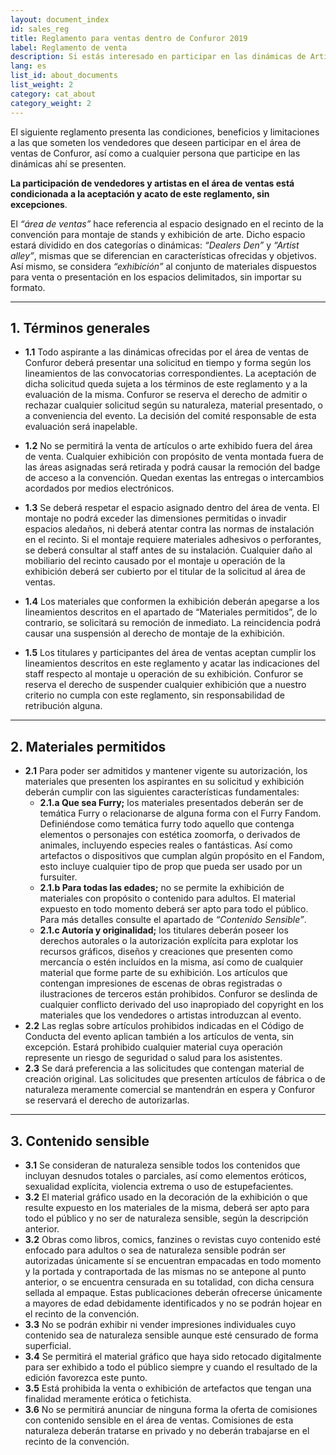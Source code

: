 ```yaml
---
layout: document_index
id: sales_reg
title: Reglamento para ventas dentro de Confuror 2019
label: Reglamento de venta
description: Si estás interesado en participar en las dinámicas de Artist Alley o Dealers Den deberás leer atentamente este reglamento. Revisión Febrero 2019.
lang: es
list_id: about_documents
list_weight: 2
category: cat_about
category_weight: 2
---
```


El siguiente reglamento presenta las condiciones, beneficios y limitaciones a las que someten los vendedores que deseen participar en el área de ventas de Confuror, así como a cualquier persona que participe en las dinámicas ahí se presenten.

**La participación de vendedores y artistas en el área de ventas está condicionada a la aceptación y acato de este reglamento, sin excepciones**.

El *“área de ventas”* hace referencia al espacio designado en el recinto de la convención para montaje de stands y exhibición de arte. Dicho espacio estará dividido en dos categorías o dinámicas: *“Dealers Den”* y *“Artist alley”*, mismas que se diferencian en características ofrecidas y objetivos. Así mismo, se considera *“exhibición”* al conjunto de materiales dispuestos para venta o presentación en los espacios delimitados, sin importar su formato.

---

<a name="terminos_generales"></a>

## 1. Términos generales

- **1.1** Todo aspirante a las dinámicas ofrecidas por el área de ventas de Confuror deberá presentar una solicitud en tiempo y forma según los lineamientos de las convocatorias correspondientes. La aceptación de dicha solicitud queda sujeta a los términos de este reglamento y a la evaluación de la misma. Confuror se reserva el derecho de admitir o rechazar cualquier solicitud según su naturaleza, material presentado, o a conveniencia del evento. La decisión del comité responsable de esta evaluación será inapelable.

- **1.2** No se permitirá la venta de artículos o arte exhibido fuera del área de venta. Cualquier exhibición con propósito de venta montada fuera de las áreas asignadas será retirada y podrá causar la remoción del badge de acceso a la convención. Quedan exentas las entregas o intercambios acordados por medios electrónicos.

- **1.3** Se deberá respetar el espacio asignado dentro del área de venta. El montaje no podrá exceder las dimensiones permitidas o invadir espacios aledaños, ni deberá atentar contra las normas de instalación en el recinto. Si el montaje requiere materiales adhesivos o perforantes, se deberá consultar al staff antes de su instalación. Cualquier daño al mobiliario del recinto causado por el montaje u operación de la exhibición deberá ser cubierto por el titular de la solicitud al área de ventas.

- **1.4** Los materiales que conformen la exhibición deberán apegarse a los lineamientos descritos en el apartado de “Materiales permitidos”, de lo contrario, se solicitará su remoción de inmediato. La reincidencia podrá causar una suspensión al derecho de montaje de la exhibición.

- **1.5** Los titulares y participantes del área de ventas aceptan cumplir los lineamientos descritos en este reglamento y acatar las indicaciones del staff respecto al montaje u operación de su exhibición. Confuror se reserva el derecho de suspender cualquier exhibición que a nuestro criterio no cumpla con este reglamento, sin responsabilidad de retribución alguna.

---

<a name="materiales_permitidos"></a>

## 2. Materiales permitidos

- **2.1** Para poder ser admitidos y mantener vigente su autorización, los materiales que presenten los aspirantes en su solicitud y exhibición deberán cumplir con las siguientes características fundamentales:
  - **2.1.a Que sea Furry;** los materiales presentados deberán ser de temática Furry o relacionarse de alguna forma con el Furry Fandom. Definiéndose como temática furry todo aquello que contenga elementos o personajes con estética zoomorfa, o derivados de animales, incluyendo especies reales o fantásticas. Así como artefactos o dispositivos que cumplan algún propósito en el Fandom, esto incluye cualquier tipo de prop que pueda ser usado por un fursuiter.
  - **2.1.b Para todas las edades;** no se permite la exhibición de materiales con propósito o contenido para adultos. El material expuesto en todo momento deberá ser apto para todo el público. Para más detalles consulte el apartado de *“Contenido Sensible”*.
  - **2.1.c Autoría y originalidad;** los titulares deberán poseer los derechos autorales o la autorización explícita para explotar los recursos gráficos, diseños y creaciones que presenten como mercancía o estén incluídos en la misma, así como de cualquier material que forme parte de su exhibición. Los artículos que contengan impresiones de escenas de obras registradas o ilustraciones de terceros están prohibidos. Confuror se deslinda de cualquier conflicto derivado del uso inapropiado del copyright en los materiales que los vendedores o artistas introduzcan al evento.
- **2.2** Las reglas sobre artículos prohibidos indicadas en el Código de Conducta del evento aplican también a los artículos de venta, sin excepción. Estará prohibido cualquier material cuya operación represente un riesgo de seguridad o salud para los asistentes.
- **2.3** Se dará preferencia a las solicitudes que contengan material de creación original. Las solicitudes que presenten artículos de fábrica o de naturaleza meramente comercial se mantendrán en espera y Confuror se reservará el derecho de autorizarlas.

---

<a name="contenido_sensible"></a>

## 3. Contenido sensible

- **3.1** Se consideran de naturaleza sensible todos los contenidos que incluyan desnudos totales o parciales, así como elementos eróticos, sexualidad explícita, violencia extrema o uso de estupefacientes.
- **3.2** El material gráfico usado en la decoración de la exhibición o que resulte expuesto en los materiales de la misma, deberá ser apto para todo el público y no ser de naturaleza sensible, según la descripción anterior.
- **3.2** Obras como libros, comics, fanzines o revistas cuyo contenido esté enfocado para adultos o sea de naturaleza sensible podrán ser autorizadas únicamente sí se encuentran empacadas en todo momento y la portada y contraportada de las mismas no se antepone al punto anterior, o se encuentra censurada en su totalidad, con dicha censura sellada al empaque. Estas publicaciones deberán ofrecerse únicamente a mayores de edad debidamente identificados y no se podrán hojear en el recinto de la convención.
- **3.3** No se podrán exhibir ni vender impresiones individuales cuyo contenido sea de naturaleza sensible aunque esté censurado de forma superficial. 
- **3.4** Se permitirá el material gráfico que haya sido retocado digitalmente para ser exhibido a todo el público siempre y cuando el resultado de la edición favorezca este punto.
- **3.5** Está prohibida la venta o exhibición de artefactos que tengan una finalidad meramente erótica o fetichista.
- **3.6** No se permitirá anunciar de ninguna forma la oferta de comisiones con contenido sensible en el área de ventas. Comisiones de esta naturaleza deberán tratarse en privado y no deberán trabajarse en el recinto de la convención.

